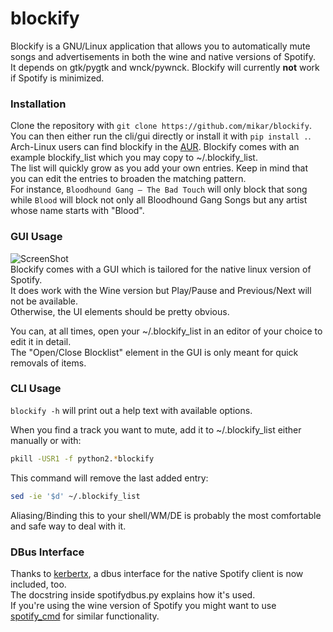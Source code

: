 # blockify

Blockify is a GNU/Linux application that allows you to automatically mute songs and advertisements in both the wine and native versions of Spotify.  
It depends on gtk/pygtk and wnck/pywnck.
Blockify will currently __not__ work if Spotify is minimized.  

### Installation
Clone the repository with `git clone https://github.com/mikar/blockify`.  
You can then either run the cli/gui directly or install it with `pip install .`. 
Arch-Linux users can find blockify in the [AUR](https://aur.archlinux.org/packages/blockify/).
Blockify comes with an example blockify_list which you may copy to ~/.blockify_list.  
The list will quickly grow as you add your own entries. Keep in mind that you can edit the entries to broaden the matching pattern.  
For instance, `Bloodhound Gang – The Bad Touch` will only block that song while `Blood` will block not only all Bloodhound Gang Songs but any artist whose name starts with "Blood".  

### GUI Usage
![ScreenShot](http://a.pomf.se/dzngqg.png)  
Blockify comes with a GUI which is tailored for the native linux version of Spotify.  
It does work with the Wine version but Play/Pause and Previous/Next will not be available.  
Otherwise, the UI elements should be pretty obvious.

You can, at all times, open your ~/.blockify_list in an editor of your choice to edit it in detail.  
The "Open/Close Blocklist" element in the GUI is only meant for quick removals of items.

### CLI Usage

`blockify -h` will print out a help text with available options.

When you find a track you want to mute, add it to ~/.blockify_list either manually or with:
``` bash
pkill -USR1 -f python2.*blockify
```

This command will remove the last added entry:
``` bash
sed -ie '$d' ~/.blockify_list
```

Aliasing/Binding this to your shell/WM/DE is probably the most comfortable and safe way to deal with it.

### DBus Interface

Thanks to [kerbertx](https://github.com/kebertx/blockify), a dbus interface for the native Spotify client is now included, too.  
The docstring inside spotifydbus.py explains how it's used.  
If you're using the wine version of Spotify you might want to use [spotify_cmd](https://code.google.com/p/spotifycmd/) for similar functionality.